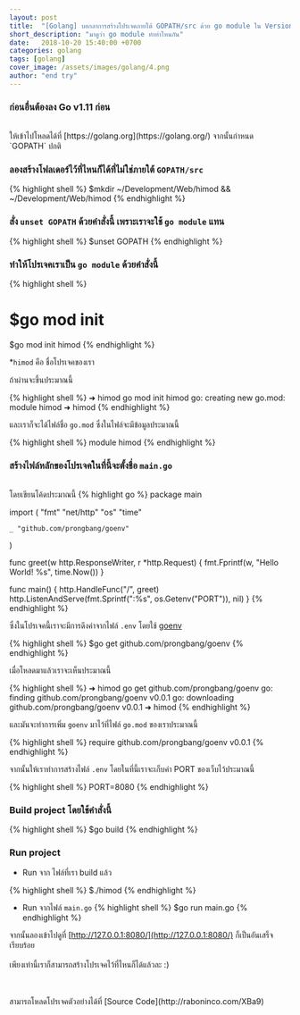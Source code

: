 ```yaml
---
layout: post
title:  "[Golang] บอกลาการสร้างโปรเจคภายใต้ GOPATH/src ด้วย go module ใน Version 1.11"
short_description: "มาดูว่า go module ทำท่าไหนกัน"
date:   2018-10-20 15:40:00 +0700
categories: golang
tags: [golang]
cover_image: /assets/images/golang/4.png
author: "end try"
---
```


### ก่อนอื่นต้องลง Go v1.11 ก่อน
<br>
ให้เข้าไปโหลดได้ที่ [https://golang.org](https://golang.org/) จากนั้นกำหนด `GOPATH` ปกติ

<br>

### ลองสร้างโฟลเดอร์ไว้ที่ไหนก็ได้ที่ไม่ใช่ภายใต้ `GOPATH/src` 

{% highlight shell %}
$mkdir ~/Development/Web/himod && ~/Development/Web/himod
{% endhighlight %}

### สั่ง `unset GOPATH` ด้วยคำสั่งนี้ เพราะเราจะใช้ `go module` แทน

{% highlight shell %}
$unset GOPATH
{% endhighlight %}

### ทำให้โปรเจคเราเป็น `go module` ด้วยคำสั่งนี้

{% highlight shell %}
# $go mod init <poject-name>
$go mod init himod
{% endhighlight %}

*`himod` คือ ชื่อโปรเจคของเรา

ถ้าผ่านจะขึ้นประมาณนี้

{% highlight shell %}
➜  himod go mod init himod
go: creating new go.mod: module himod
➜  himod 
{% endhighlight %}

และเราก็จะได้ไฟล์ชื่อ `go.mod` ซึ่งในไฟล์จะมีข้อมูลประมาณนี้

{% highlight shell %}
module himod
{% endhighlight %}

### สร้างไฟล์หลักของโปรเจคในที่นี้จะตั้งชื่อ `main.go`
<br>
โดยเขียนโค้ดประมาณนี้
{% highlight go %}
package main

import (
	"fmt"
	"net/http"
	"os"
	"time"

	_ "github.com/prongbang/goenv"
)

func greet(w http.ResponseWriter, r *http.Request) {
	fmt.Fprintf(w, "Hello World! %s", time.Now())
}

func main() {
	http.HandleFunc("/", greet)
	http.ListenAndServe(fmt.Sprintf(":%s", os.Getenv("PORT")), nil)
}
{% endhighlight %}

ซึ่งในโปรเจคนี้เราจะมีการดึงค่าจากไฟล์ `.env` โดยใช้ [goenv](https://github.com/prongbang/goenv)

{% highlight shell %}
$go get github.com/prongbang/goenv
{% endhighlight %}

เมื่อโหลดมาแล้วเราจะเห็นประมาณนี้

{% highlight shell %}
➜  himod go get github.com/prongbang/goenv
go: finding github.com/prongbang/goenv v0.0.1
go: downloading github.com/prongbang/goenv v0.0.1
➜  himod
{% endhighlight %}

และมันจะทำการเพิ่ม `goenv` มาไว้ที่ไฟล์ `go.mod` ของเราประมาณนี้

{% highlight shell %}
require github.com/prongbang/goenv v0.0.1
{% endhighlight %}

จากนั้นให้เราทำการสร้างไฟล์ `.env` โดยในที่นี้เราจะเก็บค่า PORT ของเว็บไว้ประมาณนี้

{% highlight shell %}
PORT=8080
{% endhighlight %}

### Build project โดยใช้คำสั่งนี้

{% highlight shell %}
$go build
{% endhighlight %}

### Run project

- Run จาก ไฟล์ที่เรา build แล้ว

{% highlight shell %}
$./himod
{% endhighlight %}

- Run จากไฟล์ `main.go`
{% highlight shell %}
$go run main.go
{% endhighlight %}

จากนั้นลองเข้าไปดูที่ [http://127.0.0.1:8080/](http://127.0.0.1:8080/) ก็เป็นอันเสร็จเรียบร้อย
<br>
<br>
เพียงเท่านี้เราก็สามารถสร้างโปรเจคไว้ที่ไหนก็ได้แล้วละ :)

<br>
<br>
สามารถโหลดโปรเจคตัวอย่างได้ที่ [Source Code](http://raboninco.com/XBa9)